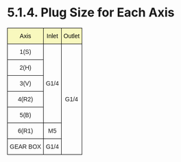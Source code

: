 ﻿# 5.1.4. Plug Size for Each Axis

<style type="text/css">
.tg  {border-collapse:collapse;border-spacing:0;}
.tg td{border-color:black;border-style:solid;border-width:1px;font-family:Arial, sans-serif;font-size:14px;
  overflow:hidden;padding:10px 5px;word-break:normal;}
.tg th{border-color:black;border-style:solid;border-width:1px;font-family:Arial, sans-serif;font-size:14px;
  font-weight:normal;overflow:hidden;padding:10px 5px;word-break:normal;}
.tg .tg-gm1x{background-color:#f8f8be;color:#000000;text-align:center;vertical-align:middle}
.tg .tg-nrix{text-align:center;vertical-align:middle}
</style>
<table class="tg">
<thead>
  <tr>
    <th class="tg-gm1x">Axis</th>
    <th class="tg-gm1x">Inlet</th>
    <th class="tg-gm1x">Outlet</th>
  </tr>
</thead>
<tbody>
  <tr>
    <td class="tg-nrix">1(S)</td>
    <td class="tg-nrix" rowspan="5">G1/4</td>
    <td class="tg-nrix" rowspan="7">G1/4</td>
  </tr>
  <tr>
    <td class="tg-nrix">2(H)</td>
  </tr>
  <tr>
    <td class="tg-nrix">3(V)</td>
  </tr>
  <tr>
    <td class="tg-nrix">4(R2)</td>
  </tr>
  <tr>
    <td class="tg-nrix">5(B)</td>
  </tr>
  <tr>
    <td class="tg-nrix">6(R1)</td>
    <td class="tg-nrix">M5</td>
  </tr>
  <tr>
    <td class="tg-nrix">GEAR BOX</td>
    <td class="tg-nrix">G1/4</td>
  </tr>
</tbody>
</table>